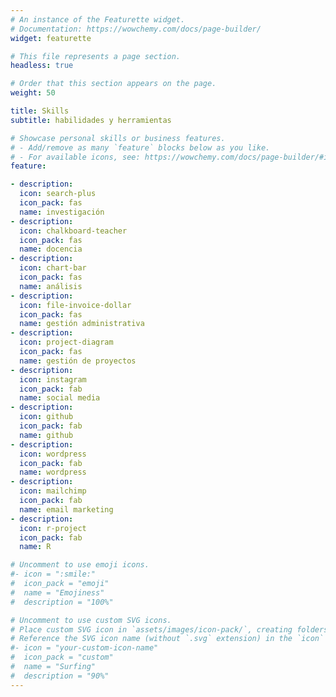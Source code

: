 ```yaml
---
# An instance of the Featurette widget.
# Documentation: https://wowchemy.com/docs/page-builder/
widget: featurette

# This file represents a page section.
headless: true

# Order that this section appears on the page.
weight: 50

title: Skills
subtitle: habilidades y herramientas

# Showcase personal skills or business features.
# - Add/remove as many `feature` blocks below as you like.
# - For available icons, see: https://wowchemy.com/docs/page-builder/#icons
feature:

- description: 
  icon: search-plus
  icon_pack: fas
  name: investigación
- description: 
  icon: chalkboard-teacher
  icon_pack: fas
  name: docencia
- description: 
  icon: chart-bar
  icon_pack: fas
  name: análisis
- description: 
  icon: file-invoice-dollar
  icon_pack: fas
  name: gestión administrativa
- description: 
  icon: project-diagram
  icon_pack: fas
  name: gestión de proyectos
- description: 
  icon: instagram
  icon_pack: fab
  name: social media
- description: 
  icon: github
  icon_pack: fab
  name: github
- description: 
  icon: wordpress
  icon_pack: fab
  name: wordpress 
- description: 
  icon: mailchimp
  icon_pack: fab
  name: email marketing 
- description: 
  icon: r-project
  icon_pack: fab
  name: R

# Uncomment to use emoji icons.
#- icon = ":smile:"
#  icon_pack = "emoji"
#  name = "Emojiness"
#  description = "100%"  

# Uncomment to use custom SVG icons.
# Place custom SVG icon in `assets/images/icon-pack/`, creating folders if necessary.
# Reference the SVG icon name (without `.svg` extension) in the `icon` field.
#- icon = "your-custom-icon-name"
#  icon_pack = "custom"
#  name = "Surfing"
#  description = "90%"
---
```

